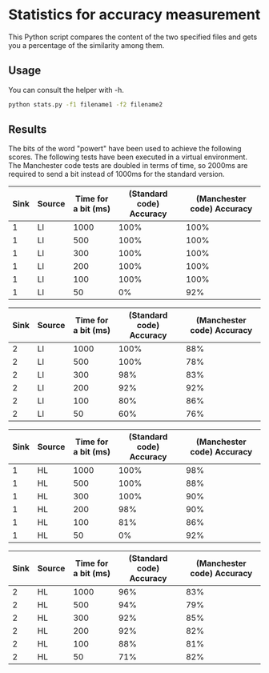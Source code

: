 # Statistics for accuracy measurement

This Python script compares the content of the two specified files and gets you a percentage of the similarity among them.

## Usage

You can consult the helper with -h. 
```bash
python stats.py -f1 filename1 -f2 filename2
```

## Results

The bits of the word "powert" have been used to achieve the following scores.
The following tests have been executed in a virtual environment. The Manchester code tests are doubled in terms of time, so 2000ms are required to send a bit instead of 1000ms for the standard version.

|Sink|Source|Time for a bit (ms)|(Standard code) Accuracy|(Manchester code) Accuracy|
|--|--|--|--|--|
|1|LI|1000|100%|100%|
|1|LI|500|100%|100%|
|1|LI|300|100%|100%|
|1|LI|200|100%|100%|
|1|LI|100|100%|100%|
|1|LI|50|0%|92%|

|Sink|Source|Time for a bit (ms)|(Standard code) Accuracy|(Manchester code) Accuracy|
|--|--|--|--|--|
|2|LI|1000|100%|88%|
|2|LI|500|100%|78%|
|2|LI|300|98%|83%|
|2|LI|200|92%|92%|
|2|LI|100|80%|86%|
|2|LI|50|60%|76%|

|Sink|Source|Time for a bit (ms)|(Standard code) Accuracy|(Manchester code) Accuracy|
|--|--|--|--|--|
|1|HL|1000|100%|98%|
|1|HL|500|100%|88%|
|1|HL|300|100%|90%|
|1|HL|200|98%|90%|
|1|HL|100|81%|86%|
|1|HL|50|0%|92%|

|Sink|Source|Time for a bit (ms)|(Standard code) Accuracy|(Manchester code) Accuracy|
|--|--|--|--|--|
|2|HL|1000|96%|83%|
|2|HL|500|94%|79%|
|2|HL|300|92%|85%|
|2|HL|200|92%|82%|
|2|HL|100|88%|81%|
|2|HL|50|71%|82%|